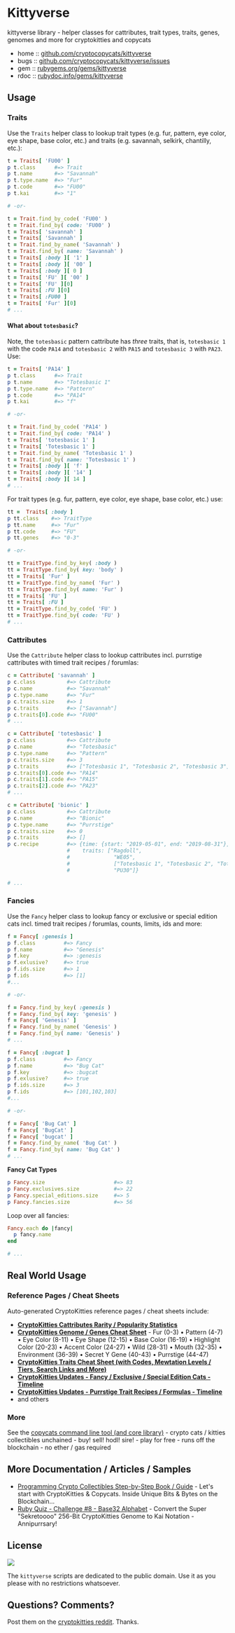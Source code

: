 # Kittyverse


kittyverse library - helper classes for cattributes, trait types, traits, genes, genomes and more for cryptokitties and copycats

* home  :: [github.com/cryptocopycats/kittyverse](https://github.com/cryptocopycats/kittyverse)
* bugs  :: [github.com/cryptocopycats/kittyverse/issues](https://github.com/cryptocopycats/kittyverse/issues)
* gem   :: [rubygems.org/gems/kittyverse](https://rubygems.org/gems/kittyverse)
* rdoc  :: [rubydoc.info/gems/kittyverse](http://rubydoc.info/gems/kittyverse)


## Usage

### Traits

Use the `Traits` helper class to lookup trait types (e.g. fur, pattern, eye color, eye shape, base color, etc.) and traits (e.g. savannah, selkirk, chantilly, etc.):

``` ruby
t = Traits[ 'FU00' ]
p t.class      #=> Trait
p t.name       #=> "Savannah"
p t.type.name  #=> "Fur"
p t.code       #=> "FU00"
p t.kai        #=> "1"

# -or-

t = Trait.find_by_code( 'FU00' )
t = Trait.find_by( code: 'FU00' )
t = Traits[ 'savannah' ]
t = Traits[ 'Savannah' ]
t = Trait.find_by_name( 'Savannah' )
t = Trait.find_by( name: 'Savannah' )
t = Traits[ :body ][ '1' ]
t = Traits[ :body ][ '00' ]
t = Traits[ :body ][ 0 ]
t = Traits[ 'FU' ][ '00' ]
t = Traits[ 'FU' ][0]
t = Traits[ :FU ][0]
t = Traits[ :FU00 ]
t = Traits[ 'Fur' ][0]
# ...
```

#### What about `totesbasic`?

Note, the `totesbasic` pattern cattribute has _three_ traits, that is, `totesbasic 1` with the code `PA14`
and `totesbasic 2` with `PA15` and `totesbasic 3` with `PA23`.
Use:

``` ruby
t = Traits[ 'PA14' ]
p t.class      #=> Trait
p t.name       #=> "Totesbasic 1"
p t.type.name  #=> "Pattern"
p t.code       #=> "PA14"
p t.kai        #=> "f"

# -or-

t = Trait.find_by_code( 'PA14' )
t = Trait.find_by( code: 'PA14' )
t = Traits[ 'totesbasic 1' ]
t = Traits[ 'Totesbasic 1' ]
t = Trait.find_by_name( 'Totesbasic 1' )
t = Trait.find_by( name: 'Totesbasic 1' )
t = Traits[ :body ][ 'f' ]
t = Traits[ :body ][ '14' ]
t = Traits[ :body ][ 14 ]
# ...
```



For trait types (e.g. fur, pattern, eye color, eye shape, base color, etc.)
use:

``` ruby
tt =  Traits[ :body ]
p tt.class    #=> TraitType
p tt.name     #=> "Fur"
p tt.code     #=> "FU"
p tt.genes    #=> "0-3"

# -or-

tt = TraitType.find_by_key( :body )
tt = TraitType.find_by( key: 'body' )
tt = Traits[ 'Fur' ]
tt = TraitType.find_by_name( 'Fur' )
tt = TraitType.find_by( name: 'Fur' )
tt = Traits[ 'FU' ]
tt = Traits[ :FU ]
tt = TraitType.find_by_code( 'FU' )
tt = TraitType.find_by( code: 'FU' )
# ...
```


### Cattributes

Use the `Cattribute` helper class to lookup cattributes incl. purrstige cattributes with timed trait recipes / forumlas:

``` ruby
c = Cattribute[ 'savannah' ]
p c.class          #=> Cattribute
p c.name           #=> "Savannah"
p c.type.name      #=> "Fur"
p c.traits.size    #=> 1
p c.traits         #=> ["Savannah"]
p c.traits[0].code #=> "FU00"
# ...

c = Cattribute[ 'totesbasic' ]
p c.class          #=> Cattribute
p c.name           #=> "Totesbasic"
p c.type.name      #=> "Pattern"
p c.traits.size    #=> 3
p c.traits         #=> ["Totesbasic 1", "Totesbasic 2", "Totesbasic 3"]
p c.traits[0].code #=> "PA14"
p c.traits[1].code #=> "PA15"
p c.traits[2].code #=> "PA23"
# ...

c = Cattribute[ 'bionic' ]
p c.class          #=> Cattribute
p c.name           #=> "Bionic"
p c.type.name      #=> "Purrstige"
p c.traits.size    #=> 0
p c.traits         #=> []
p c.recipe         #=> {time: {start: "2019-05-01", end: "2019-08-31"},
                   #    traits: ["Ragdoll",
                   #              "WE05",
                   #              ["Totesbasic 1", "Totesbasic 2", "Totesbasic 3"],
                   #              "PU30"]}

# ...
```

### Fancies

Use the `Fancy` helper class to lookup fancy or exclusive or special edition cats  incl. timed trait recipes / forumlas, counts, limits, ids and more:

``` ruby
f = Fancy[ :genesis ]
p f.class         #=> Fancy
p f.name          #=> "Genesis"
p f.key           #=> :genesis
p f.exlusive?     #=> true
p f.ids.size      #=> 1
p f.ids           #=> [1]
#...

# -or-

f = Fancy.find_by_key( :genesis )
f = Fancy.find_by( key: 'genesis' )
f = Fancy[ 'Genesis' ]
f = Fancy.find_by_name( 'Genesis' )
f = Fancy.find_by( name: 'Genesis' )
# ...

f = Fancy[ :bugcat ]
p f.class         #=> Fancy
p f.name          #=> "Bug Cat"
p f.key           #=> :bugcat
p f.exlusive?     #=> true
p f.ids.size      #=> 3
p f.ids           #=> [101,102,103]
#...

# -or-

f = Fancy[ 'Bug Cat' ]
f = Fancy[ 'BugCat' ]
f = Fancy[ 'bugcat' ]
f = Fancy.find_by_name( 'Bug Cat' )
f = Fancy.find_by( name: 'Bug Cat' )
# ...
```

**Fancy Cat Types**

``` ruby
p Fancy.size                      #=> 83
p Fancy.exclusives.size           #=> 22
p Fancy.special_editions.size     #=> 5
p Fancy.fancies.size              #=> 56
```

Loop over all fancies:

``` ruby
Fancy.each do |fancy|
  p fancy.name
end

# ...
```


## Real World Usage

### Reference Pages / Cheat Sheets

Auto-generated CryptoKitties reference pages / cheat sheets include:

- [**CryptoKitties Cattributes Rarity / Popularity Statistics**](CATTRIBUTES.md)
- [**CryptoKitties Genome / Genes Cheat Sheet**](GENES.md) - Fur (0-3) • Pattern (4-7) • Eye Color (8-11) • Eye Shape (12-15) • Base Color (16-19) • Highlight Color (20-23) • Accent Color (24-27) • Wild (28-31) • Mouth (32-35) • Environment (36-39) • Secret Y Gene (40-43) • Purrstige (44-47)
- [**CryptoKitties Traits Cheat Sheet (with Codes, Mewtation Levels / Tiers, Search Links and More)**](TRAITS.md)
- [**CryptoKitties Updates - Fancy / Exclusive / Special Edition Cats - Timeline**](updates/FANCIES.md)
- [**CryptoKitties Updates - Purrstige Trait Recipes / Formulas - Timeline**](updates/PURRSTIGES.md)
- and others



### More

See the [copycats command line tool (and core library)](https://github.com/cryptocopycats/copycats) - crypto cats / kitties collectibles unchained - buy! sell! hodl! sire! - play for free - runs off the blockchain - no ether / gas required


## More Documentation / Articles / Samples

- [Programming Crypto Collectibles Step-by-Step Book / Guide](https://github.com/openblockchains/programming-cryptocollectibles) -
Let's start with CryptoKitties & Copycats. Inside Unique Bits & Bytes on the Blockchain...
- [Ruby Quiz - Challenge #8 - Base32 Alphabet](https://github.com/planetruby/quiz/tree/master/008) - Convert the Super "Sekretoooo" 256-Bit CryptoKitties Genome to Kai Notation - Annipurrsary!



## License

![](https://publicdomainworks.github.io/buttons/zero88x31.png)

The `kittyverse` scripts are dedicated to the public domain.
Use it as you please with no restrictions whatsoever.


## Questions? Comments?

Post them on the [cryptokitties reddit](https://www.reddit.com/r/cryptokitties). Thanks.
